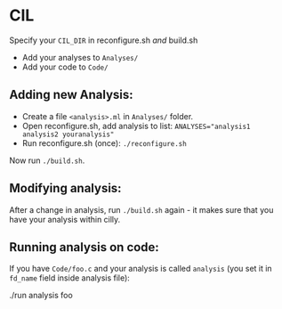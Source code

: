 # CIL

Specify your `CIL_DIR` in reconfigure.sh *and* build.sh

* Add your analyses to `Analyses/`
* Add your code to `Code/`

## Adding new Analysis:

* Create a file `<analysis>.ml` in `Analyses/` folder.
* Open reconfigure.sh, add analysis to list: `ANALYSES="analysis1 analysis2 youranalysis"`
* Run reconfigure.sh (once): `./reconfigure.sh`

Now run `./build.sh`.

## Modifying analysis:

After a change in analysis, run `./build.sh` again - it makes sure that you have your analysis within cilly.

## Running analysis on code:

If you have `Code/foo.c` and your analysis is called `analysis` (you set it in `fd_name` field inside analysis file):

./run analysis foo


